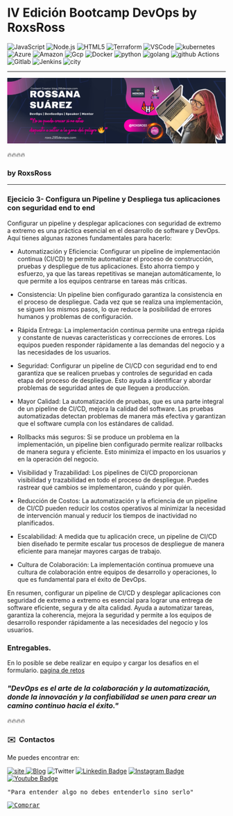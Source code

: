 # IV Edición Bootcamp DevOps by RoxsRoss
![JavaScript](https://img.shields.io/badge/-JavaScript-F7DF1E?style=for-the-badge&logo=JavaScript&logoColor=black)
![Node.js](https://img.shields.io/badge/-Node.js-339933?style=for-the-badge&logo=node.js&logoColor=white)
![HTML5](https://img.shields.io/badge/-HTML5-E34F26?style=for-the-badge&logo=html5&logoColor=white)
![Terraform](https://img.shields.io/badge/terraform-7B42BC?logo=terraform&logoColor=white&style=for-the-badge)
![VSCode](https://img.shields.io/badge/Visual_Studio_Code-0078D4?style=for-the-badge&logo=visual%20studio%20code&logoColor=white)
![kubernetes](https://img.shields.io/badge/kubernetes-326CE5?logo=kubernetes&logoColor=white&style=for-the-badge)
![Azure](https://img.shields.io/badge/azure-0078D4?logo=microsoft-azure&logoColor=white&style=for-the-badge)
![Amazon](https://img.shields.io/badge/Amazon_AWS-232F3E?style=for-the-badge&logo=amazon-aws&logoColor=white)
![Gcp](https://img.shields.io/badge/Google_Cloud-4285F4?style=for-the-badge&logo=google-cloud&logoColor=white)
![Docker](https://img.shields.io/badge/docker-2496ED?logo=docker&logoColor=white&style=for-the-badge)
![python](https://img.shields.io/badge/python-3776AB?logo=python&logoColor=white&style=for-the-badge)
![golang](https://img.shields.io/badge/Go-00ADD8?style=for-the-badge&logo=go&logoColor=white)
![github Actions](https://img.shields.io/badge/GitHub_Actions-2088FF?style=for-the-badge&logo=github-actions&logoColor=white)
![Gitlab](https://img.shields.io/badge/GitLab-330F63?style=for-the-badge&logo=gitlab&logoColor=white)
![Jenkins](	https://img.shields.io/badge/Jenkins-D24939?style=for-the-badge&logo=Jenkins&logoColor=white)
![city](https://img.shields.io/badge/TeamCity-000000?style=for-the-badge&logo=TeamCity&logoColor=white)

---
![](https://github.com/roxsross/roxsross/blob/main/images/roxsross-banner-1.png)

🔥🔥🔥🔥

### by RoxsRoss

---
### Ejecicio 3- Configura un Pipeline y Despliega tus aplicaciones con seguridad end to end

Configurar un pipeline y desplegar aplicaciones con seguridad de extremo a extremo es una práctica esencial en el desarrollo de software y DevOps. Aquí tienes algunas razones fundamentales para hacerlo:

- Automatización y Eficiencia: Configurar un pipeline de implementación continua (CI/CD) te permite automatizar el proceso de construcción, pruebas y despliegue de tus aplicaciones. Esto ahorra tiempo y esfuerzo, ya que las tareas repetitivas se manejan automáticamente, lo que permite a los equipos centrarse en tareas más críticas.

- Consistencia: Un pipeline bien configurado garantiza la consistencia en el proceso de despliegue. Cada vez que se realiza una implementación, se siguen los mismos pasos, lo que reduce la posibilidad de errores humanos y problemas de configuración.

- Rápida Entrega: La implementación continua permite una entrega rápida y constante de nuevas características y correcciones de errores. Los equipos pueden responder rápidamente a las demandas del negocio y a las necesidades de los usuarios.

- Seguridad: Configurar un pipeline de CI/CD con seguridad end to end garantiza que se realicen pruebas y controles de seguridad en cada etapa del proceso de despliegue. Esto ayuda a identificar y abordar problemas de seguridad antes de que lleguen a producción.

- Mayor Calidad: La automatización de pruebas, que es una parte integral de un pipeline de CI/CD, mejora la calidad del software. Las pruebas automatizadas detectan problemas de manera más efectiva y garantizan que el software cumpla con los estándares de calidad.

- Rollbacks más seguros: Si se produce un problema en la implementación, un pipeline bien configurado permite realizar rollbacks de manera segura y eficiente. Esto minimiza el impacto en los usuarios y en la operación del negocio.

- Visibilidad y Trazabilidad: Los pipelines de CI/CD proporcionan visibilidad y trazabilidad en todo el proceso de despliegue. Puedes rastrear qué cambios se implementaron, cuándo y por quién.

- Reducción de Costos: La automatización y la eficiencia de un pipeline de CI/CD pueden reducir los costos operativos al minimizar la necesidad de intervención manual y reducir los tiempos de inactividad no planificados.

- Escalabilidad: A medida que tu aplicación crece, un pipeline de CI/CD bien diseñado te permite escalar tus procesos de despliegue de manera eficiente para manejar mayores cargas de trabajo.

- Cultura de Colaboración: La implementación continua promueve una cultura de colaboración entre equipos de desarrollo y operaciones, lo que es fundamental para el éxito de DevOps.

En resumen, configurar un pipeline de CI/CD y desplegar aplicaciones con seguridad de extremo a extremo es esencial para lograr una entrega de software eficiente, segura y de alta calidad. Ayuda a automatizar tareas, garantiza la coherencia, mejora la seguridad y permite a los equipos de desarrollo responder rápidamente a las necesidades del negocio y los usuarios.

### Entregables.

En lo posible se debe realizar en equipo y cargar los desafios en el formulario. [pagina de retos](https://reto.295devops.com)

### _"DevOps es el arte de la colaboración y la automatización, donde la innovación y la confiabilidad se unen para crear un camino continuo hacia el éxito."_

🔥🔥🔥🔥


### ✉️  &nbsp;Contactos 

Me puedes encontrar en:

[![site](https://img.shields.io/badge/Hashnode-2962FF?style=for-the-badge&logo=hashnode&logoColor=white&link=https://blog.295devops.com) ](https://blog.295devops.com)
[![Blog](https://img.shields.io/badge/dev.to-0A0A0A?style=for-the-badge&logo=devdotto&logoColor=white&link=https://dev.to/roxsross)](https://dev.to/roxsross)
![Twitter](https://img.shields.io/twitter/follow/roxsross?style=for-the-badge)
[![Linkedin Badge](https://img.shields.io/badge/-LinkedIn-blue?style=for-the-badge&logo=Linkedin&logoColor=white&link=https://www.linkedin.com/in/roxsross/)](https://www.linkedin.com/in/roxsross/)
[![Instagram Badge](https://img.shields.io/badge/-Instagram-purple?style=for-the-badge&logo=instagram&logoColor=white&link=https://www.instagram.com/roxsross)](https://www.instagram.com/roxsross/)
[![Youtube Badge](https://img.shields.io/badge/YouTube-FF0000?style=for-the-badge&logo=youtube&logoColor=white&link=https://www.youtube.com/channel/UCa-FcaB75ZtqWd1YCWW6INQ)](https://www.youtube.com/channel/UCa-FcaB75ZtqWd1YCWW6INQ)


<samp>
"Para entender algo no debes entenderlo sino serlo"
<samp>
  </div>
  
   [![Comprar](https://img.shields.io/badge/Buy_Me_A_Coffee-FFDD00?style=for-the-badge&logo=buy-me-a-coffee&logoColor=black&link=https://www.buymeacoffee.com/roxsross)](https://www.buymeacoffee.com/roxsross)
